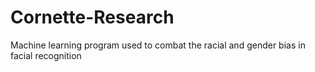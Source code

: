 # Cornette-Research
Machine learning program used to combat the racial and gender bias in facial recognition
